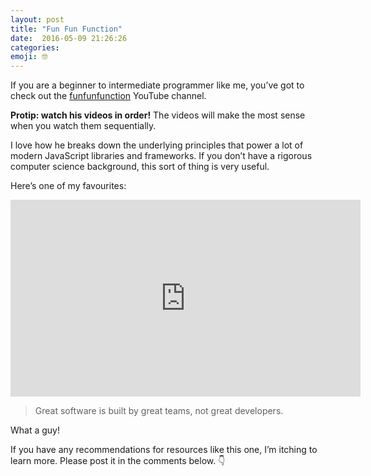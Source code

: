 ```yaml
---
layout: post
title: "Fun Fun Function"
date:  2016-05-09 21:26:26
categories:
emoji: 🤓
---
```


If you are a beginner to intermediate programmer like me, you&rsquo;ve got to
check out the [funfunfunction][fun-fun-function] YouTube channel.

**Protip: watch his videos in order!** The videos will make the most sense when
you watch them sequentially.

I love how he breaks down the underlying principles that power a lot of modern
JavaScript libraries and frameworks. If you don&rsquo;t have a rigorous
computer science background, this sort of thing is very useful.

Here&rsquo;s one of my favourites:
<div class="video">
    <iframe width="560" height="315" src="https://www.youtube.com/embed/OnCeaJdd_sY" frameborder="0" allowfullscreen></iframe>
</div>

> Great software is built by great teams, not great developers.

What a guy!

If you have any recommendations for resources like this one, I&rsquo;m itching
to learn more. Please post it in the comments below. 👇

[fun-fun-function]: //www.youtube.com/channel/UCO1cgjhGzsSYb1rsB4bFe4Q
